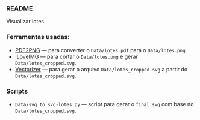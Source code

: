 ### README

Visualizar lotes.

### Ferramentas usadas:

- [PDF2PNG](https://pdf2png.com/) — para converter o `Data/lotes.pdf` para o `Data/lotes.png`.
- [ILoveIMG](https://www.iloveimg.com/) — para cortar o `Data/lotes.png` e gerar `Data/lotes_cropped.svg`.
- [Vectorizer](https://vectorizer.com/) — para gerar o arquivo `Data/lotes_cropped.svg` a partir do `Data/lotes_cropped.svg`.

### Scripts

- `Data/svg_to_svg-lotes.py` — script para gerar o `final.svg` com base no `Data/lotes_cropped.svg`.
